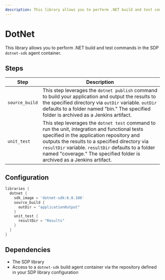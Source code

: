 ```yaml
---
description: This library allows you to perform .NET build and test commands in the SDP dotnet-sdk agent container
---
```


# DotNet

This library allows you to perform .NET build and test commands in the SDP `dotnet-sdk` agent container.

## Steps

| Step           | Description                                                                                                                                                                                                                                                                                                                   |
| -------------- | ----------------------------------------------------------------------------------------------------------------------------------------------------------------------------------------------------------------------------------------------------------------------------------------------------------------------------- |
| `source_build` | This step leverages the `dotnet publish` command to build your application and output the results to the specified directory via `outDir` variable. `outDir` defaults to a folder named "bin." The specified folder is archived as a Jenkins artifact.                                                                        |
| `unit_test`    | This step leverages the `dotnet test` command to run the unit, integration and functional tests specified in the application repository and outputs the results to a specified directory via `resultDir` variable. `resultDir` defaults to a folder named "coverage." The specified folder is archived as a Jenkins artifact. |

## Configuration

``` groovy title='pipeline_config.groovy'
libraries {
  dotnet {
    sdk_image = 'dotnet-sdk:6.0.106'
    source_build {
      outDir = "applicationOutput"
    }
    unit_test {
      resultDir = "Results"
    }
  }
}
```

## Dependencies

* The SDP library
* Access to a `dotnet-sdk` build agent container via the repository defined in your SDP library configuration
